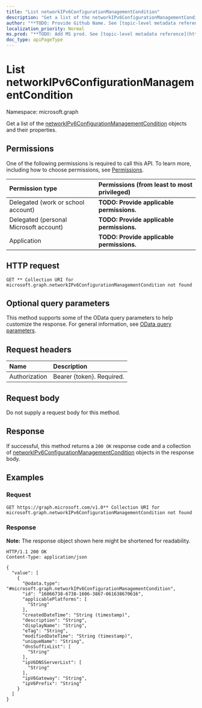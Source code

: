 ```yaml
---
title: "List networkIPv6ConfigurationManagementCondition"
description: "Get a list of the networkIPv6ConfigurationManagementCondition objects and their properties."
author: "**TODO: Provide Github Name. See [topic-level metadata reference](https://msgo.azurewebsites.net/add/document/guidelines/metadata.html#topic-level-metadata)**"
localization_priority: Normal
ms.prod: "**TODO: Add MS prod. See [topic-level metadata reference](https://msgo.azurewebsites.net/add/document/guidelines/metadata.html#topic-level-metadata)**"
doc_type: apiPageType
---
```


# List networkIPv6ConfigurationManagementCondition
Namespace: microsoft.graph



Get a list of the [networkIPv6ConfigurationManagementCondition](../resources/networkipv6configurationmanagementcondition.md) objects and their properties.

## Permissions
One of the following permissions is required to call this API. To learn more, including how to choose permissions, see [Permissions](/graph/permissions-reference).

|Permission type|Permissions (from least to most privileged)|
|:---|:---|
|Delegated (work or school account)|**TODO: Provide applicable permissions.**|
|Delegated (personal Microsoft account)|**TODO: Provide applicable permissions.**|
|Application|**TODO: Provide applicable permissions.**|

## HTTP request

<!-- {
  "blockType": "ignored"
}
-->
``` http
GET ** Collection URI for microsoft.graph.networkIPv6ConfigurationManagementCondition not found
```

## Optional query parameters
This method supports some of the OData query parameters to help customize the response. For general information, see [OData query parameters](/graph/query-parameters).

## Request headers
|Name|Description|
|:---|:---|
|Authorization|Bearer {token}. Required.|

## Request body
Do not supply a request body for this method.

## Response

If successful, this method returns a `200 OK` response code and a collection of [networkIPv6ConfigurationManagementCondition](../resources/networkipv6configurationmanagementcondition.md) objects in the response body.

## Examples

### Request
<!-- {
  "blockType": "request",
  "name": "list_networkipv6configurationmanagementcondition"
}
-->
``` http
GET https://graph.microsoft.com/v1.0** Collection URI for microsoft.graph.networkIPv6ConfigurationManagementCondition not found
```


### Response
**Note:** The response object shown here might be shortened for readability.
<!-- {
  "blockType": "response",
  "truncated": true,
  "@odata.type": "Collection(microsoft.graph.networkIPv6ConfigurationManagementCondition)"
}
-->
``` http
HTTP/1.1 200 OK
Content-Type: application/json

{
  "value": [
    {
      "@odata.type": "#microsoft.graph.networkIPv6ConfigurationManagementCondition",
      "id": "16066738-6738-1606-3867-061638670616",
      "applicablePlatforms": [
        "String"
      ],
      "createdDateTime": "String (timestamp)",
      "description": "String",
      "displayName": "String",
      "eTag": "String",
      "modifiedDateTime": "String (timestamp)",
      "uniqueName": "String",
      "dnsSuffixList": [
        "String"
      ],
      "ipV6DNSServerList": [
        "String"
      ],
      "ipV6Gateway": "String",
      "ipV6Prefix": "String"
    }
  ]
}
```

